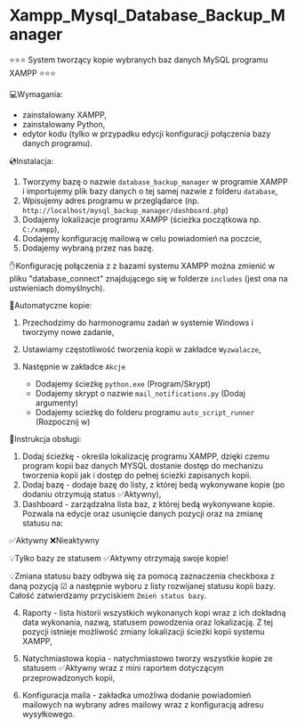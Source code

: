 # Xampp_Mysql_Database_Backup_Manager

⭐⭐⭐ System tworzący kopie wybranych baz danych MySQL programu XAMPP ⭐⭐⭐

💻Wymagania:

- zainstalowany XAMPP,
- zainstalowany Python,
- edytor kodu (tylko w przypadku edycji konfiguracji połączenia bazy danych programu).

💿Instalacja:

1. Tworzymy bazę o nazwie `database_backup_manager` w programie XAMPP i importujemy plik bazy danych o tej samej nazwie z folderu `database`,
2. Wpisujemy adres programu w przeglądarce (np. `http://localhost/mysql_backup_manager/dashboard.php`)
3. Dodajemy lokalizacje programu XAMPP (ścieżka początkowa np. `C:/xampp`),
4. Dodajemy konfigurację mailową w celu powiadomień na poczcie,
5. Dodajemy wybraną przez nas bazę.

✋Konfigurację połączenia z z bazami systemu XAMPP można zmienić w pliku "database_connect" znajdującego się w folderze `includes` (jest ona na ustwieniach domyślnych).

🤖Automatyczne kopie:

1. Przechodzimy do harmonogramu zadań w systemie Windows i tworzymy nowe zadanie,
2. Ustawiamy częstotliwość tworzenia kopii w zakładce `Wyzwalacze`,
3. Następnie w zakładce `Akcje`

   - Dodajemy ścieżkę `python.exe` (Program/Skrypt)
   - Dodajemy skrypt o nazwie `mail_notifications.py` (Dodaj argumenty)
   - Dodajemy scieżkę do folderu programu `auto_script_runner` (Rozpocznij w)

🧾Instrukcja obsługi:

1. Dodaj ścieżkę - określa lokalizację programu XAMPP, dzięki czemu program kopii baz danych MYSQL dostanie dostęp do mechanizu tworzenia kopii jak i dostęp do pełnej ścieżki zapisanych kopii.
2. Dodaj bazę - dodaje bazę do listy, z której bedą wykonywane kopie (po dodaniu otrzymują status ✅Aktywny),
3. Dashboard - zarządzalna lista baz, z której bedą wykonywane kopie. Pozwala na edycje oraz usunięcie danych pozycji oraz na zmianę statusu na:

✅Aktywny ❌Nieaktywny

💡Tylko bazy ze statusem ✅Aktywny otrzymają swoje kopie!

💡Zmiana statusu bazy odbywa się za pomocą zaznaczenia checkboxa z daną pozycją ☑ a następnie wyboru z listy rozwijanej statusu kopii bazy. Całość zatwierdzamy przyciskiem `Zmień status bazy`.

4. Raporty - lista historii wszystkich wykonanych kopi wraz z ich dokładną data wykonania, nazwą, statusem powodzenia oraz lokalizacją. Z tej pozycji istnieje możliwość zmiany lokalizacji ścieżki kopii systemu XAMPP,

5. Natychmiastowa kopia - natychmiastowo tworzy wszystkie kopie ze statusem ✅Aktywny wraz z mini raportem dotyczącym przeprowadzonych kopii,

6. Konfiguracja maila - zakładka umożliwa dodanie powiadomień mailowych na wybrany adres mailowy wraz z konfiguracją adresu wysyłkowego.
